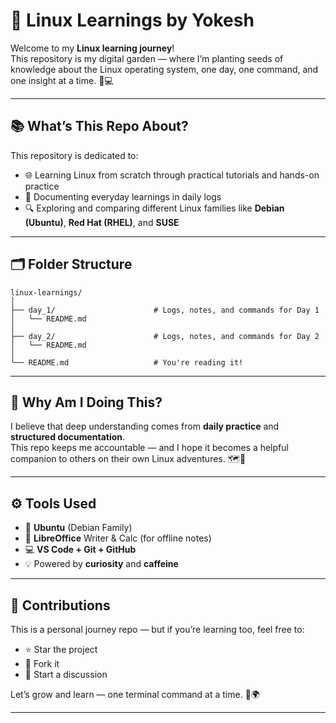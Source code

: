 # 🐧 Linux Learnings by Yokesh

Welcome to my **Linux learning journey**!  
This repository is my digital garden — where I’m planting seeds of knowledge about the Linux operating system, one day, one command, and one insight at a time. 🌱💻

---

## 📚 What’s This Repo About?

This repository is dedicated to:
- 🌐 Learning Linux from scratch through practical tutorials and hands-on practice  
- 📝 Documenting everyday learnings in daily logs  
- 🔍 Exploring and comparing different Linux families like **Debian (Ubuntu)**, **Red Hat (RHEL)**, and **SUSE**

---

## 🗂️ Folder Structure

```
linux-learnings/
│
├── day_1/                      # Logs, notes, and commands for Day 1
│   └── README.md
│
├── day_2/                      # Logs, notes, and commands for Day 2
│   └── README.md
│
└── README.md                   # You're reading it!
```

---

## 🧠 Why Am I Doing This?

I believe that deep understanding comes from **daily practice** and **structured documentation**.  
This repo keeps me accountable — and I hope it becomes a helpful companion to others on their own Linux adventures. 🗺️🐚

---

## ⚙️ Tools Used

- 🐧 **Ubuntu** (Debian Family)  
- 📖 **LibreOffice** Writer & Calc (for offline notes)  
- 💻 **VS Code + Git + GitHub**  
- 💡 Powered by **curiosity** and **caffeine**

---

## 🤝 Contributions

This is a personal journey repo — but if you’re learning too, feel free to:
- ⭐ Star the project
- 🍴 Fork it
- 💬 Start a discussion  

Let’s grow and learn — one terminal command at a time. 🔧🌍

---
